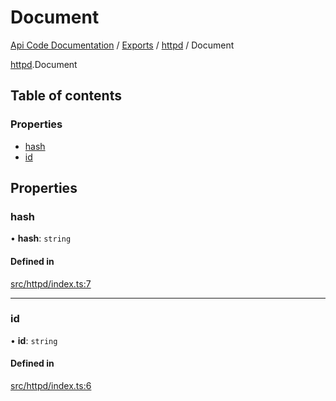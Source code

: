 # Document
 
[Api Code Documentation](../README.md) / [Exports](../modules.md) / [httpd](../modules/httpd.md) / Document

[httpd](../modules/httpd.md).Document

## Table of contents

### Properties

- [hash](httpd.Document.md#hash)
- [id](httpd.Document.md#id)

## Properties

### hash

• **hash**: `string`

#### Defined in

[src/httpd/index.ts:7](https://github.com/openkfw/TruBudget/blob/e3c318d/api/src/httpd/index.ts#L7)

___

### id

• **id**: `string`

#### Defined in

[src/httpd/index.ts:6](https://github.com/openkfw/TruBudget/blob/e3c318d/api/src/httpd/index.ts#L6)
